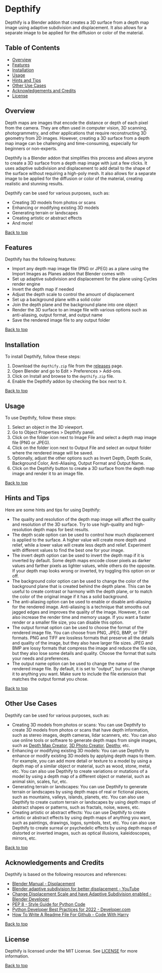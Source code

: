 # Depthify

Depthify is a Blender addon that creates a 3D surface from a depth map image using adaptive subdivision and displacement. It also allows for a separate image to be applied for the diffusion or color of the material.

## Table of Contents

- [Overview](#overview)
- [Features](#features)
- [Installation](#installation)
- [Usage](#usage)
- [Hints and Tips](#hints-and-tips)
- [Other Use Cases](#other-use-cases)
- [Acknowledgements and Credits](#acknowledgements-and-credits)
- [License](#license)

## Overview

Depth maps are images that encode the distance or depth of each pixel from the camera. They are often used in computer vision, 3D scanning, photogrammetry, and other applications that require reconstructing 3D geometry from 2D images. However, creating a 3D surface from a depth map image can be challenging and time-consuming, especially for beginners or non-experts.

Depthify is a Blender addon that simplifies this process and allows anyone to create a 3D surface from a depth map image with just a few clicks. It uses adaptive subdivision and displacement to add detail to the shape of the surface without requiring a high-poly mesh. It also allows for a separate image to be applied for the diffusion or color of the material, creating realistic and stunning results.

Depthify can be used for various purposes, such as:

- Creating 3D models from photos or scans
- Enhancing or modifying existing 3D models
- Generating terrain or landscapes
- Creating artistic or abstract effects
- And more!

[Back to top](#table-of-contents)

## Features

Depthify has the following features:

- Import any depth map image file (PNG or JPEG) as a plane using the Import Images as Planes addon that Blender comes with
- Set up adaptive subdivision and displacement for the plane using Cycles render engine
- Invert the depth map if needed
- Adjust the depth scale to control the amount of displacement
- Set up a background plane with a solid color
- Join the depth plane and the background plane into one object
- Render the 3D surface to an image file with various options such as anti-aliasing, output format, and output name
- Save the rendered image file to any output folder

[Back to top](#table-of-contents)

## Installation

To install Depthify, follow these steps:

1. Download the `depthify.zip` file from the [releases](https://github.com/microsoft-bing-search-assistant/depthify/releases) page.
2. Open Blender and go to Edit > Preferences > Add-ons.
3. Click on Install and browse to the `depthify.zip` file.
4. Enable the Depthify addon by checking the box next to it.

[Back to top](#table-of-contents)

## Usage

To use Depthify, follow these steps:

1. Select an object in the 3D viewport.
2. Go to Object Properties > Depthify panel.
3. Click on the folder icon next to Image File and select a depth map image file (PNG or JPEG).
4. Click on the folder icon next to Output File and select an output folder where the rendered image will be saved.
5. Optionally, adjust the other options such as Invert Depth, Depth Scale, Background Color, Anti-Aliasing, Output Format and Output Name.
6. Click on the Depthify button to create a 3D surface from the depth map image and render it to an image file.

[Back to top](#table-of-contents)

## Hints and Tips

Here are some hints and tips for using Depthify:

- The quality and resolution of the depth map image will affect the quality and resolution of the 3D surface. Try to use high-quality and high-resolution depth maps for best results.
- The depth scale option can be used to control how much displacement is applied to the surface. A higher value will create more depth and relief, while a lower value will create less depth and relief. Experiment with different values to find the best one for your image.
- The invert depth option can be used to invert the depth map if it is inverted by default. Some depth maps encode closer pixels as darker values and farther pixels as lighter values, while others do the opposite. If your depth map looks wrong or inverted, try toggling this option on or off.
- The background color option can be used to change the color of the background plane that is created behind the depth plane. This can be useful to create contrast or harmony with the depth plane, or to match the color of the original image if it has a solid background.
- The anti-aliasing option can be used to enable or disable anti-aliasing for the rendered image. Anti-aliasing is a technique that smooths out jagged edges and improves the quality of the image. However, it can also increase the render time and memory usage. If you want a faster render or a smaller file size, you can disable this option.
- The output format option can be used to choose the format of the rendered image file. You can choose from PNG, JPEG, BMP, or TIFF formats. PNG and TIFF are lossless formats that preserve all the details and quality of the image, but they also have larger file sizes. JPEG and BMP are lossy formats that compress the image and reduce the file size, but they also lose some details and quality. Choose the format that suits your needs and preferences.
- The output name option can be used to change the name of the rendered image file. By default, it is set to "output", but you can change it to anything you want. Make sure to include the file extension that matches the output format you chose.

[Back to top](#table-of-contents)

## Other Use Cases

Depthify can be used for various purposes, such as:

- Creating 3D models from photos or scans: You can use Depthify to create 3D models from photos or scans that have depth information, such as stereo images, depth cameras, lidar scanners, etc. You can also use online tools or software to generate depth maps from single images, such as [Depth Map Creator](https://depth-map.net/), [3D Photo Creator](https://3d-photo-creator.com/), [Depthy](https://depthy.me/), etc.
- Enhancing or modifying existing 3D models: You can use Depthify to enhance or modify existing 3D models by applying depth maps to them. For example, you can add more detail or texture to a model by using a depth map of a similar object or material, such as wood, stone, metal, etc. You can also use Depthify to create variations or mutations of a model by using a depth map of a different object or material, such as animal skin, scales, fur, etc.
- Generating terrain or landscapes: You can use Depthify to generate terrain or landscapes by using depth maps of real or fictional places, such as mountains, valleys, islands, planets, etc. You can also use Depthify to create custom terrain or landscapes by using depth maps of abstract shapes or patterns, such as fractals, noise, waves, etc.
- Creating artistic or abstract effects: You can use Depthify to create artistic or abstract effects by using depth maps of anything you want, such as paintings, drawings, logos, symbols, text, etc. You can also use Depthify to create surreal or psychedelic effects by using depth maps of distorted or inverted images, such as optical illusions, kaleidoscopes, mirrors, etc.

[Back to top](#table-of-contents)

## Acknowledgements and Credits

Depthify is based on the following resources and references:

- [Blender Manual - Displacement](https://docs.blender.org/manual/en/latest/render/materials/components/displacement.html)
- [Blender adaptive subdivision for better displacement - YouTube](https://www.youtube.com/watch?v=A5PBvDCSJxs)
- [Change Displacement Scale and have Adaptive Subdivision enabled - Blender Developer](https://developer.blender.org/T82958)
- [PEP 8 - Style Guide for Python Code](https://pep8.org/)
- [Python Developer Best Practices for 2022 - Developer.com](https://www.developer.com/languages/python-best-practices/)
- [How To Write A Readme File For Github - Code With Harry](https://www.codewithharry.com/blogpost/how-to-write-a-readme-file-for-github)

[Back to top](#table-of-contents)

## License

Depthify is licensed under the MIT License. See [LICENSE](https://github.com/microsoft-bing-search-assistant/depthify/blob/main/LICENSE) for more information.

[Back to top](#table-of-contents)
